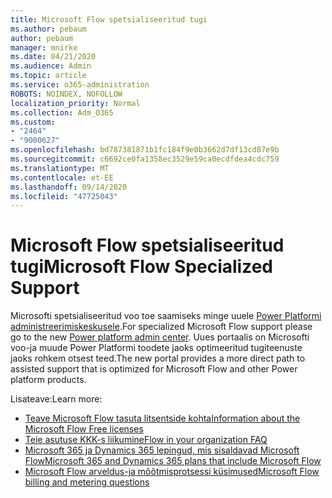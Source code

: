 ```yaml
---
title: Microsoft Flow spetsialiseeritud tugi
ms.author: pebaum
author: pebaum
manager: mnirke
ms.date: 04/21/2020
ms.audience: Admin
ms.topic: article
ms.service: o365-administration
ROBOTS: NOINDEX, NOFOLLOW
localization_priority: Normal
ms.collection: Adm_O365
ms.custom:
- "2464"
- "9000627"
ms.openlocfilehash: bd787381871b1fc184f9e0b3662d7df13cd87e9b
ms.sourcegitcommit: c6692ce0fa1358ec3529e59ca0ecdfdea4cdc759
ms.translationtype: MT
ms.contentlocale: et-EE
ms.lasthandoff: 09/14/2020
ms.locfileid: "47725043"
---
```

# <a name="microsoft-flow-specialized-support"></a><span data-ttu-id="c3a1c-102">Microsoft Flow spetsialiseeritud tugi</span><span class="sxs-lookup"><span data-stu-id="c3a1c-102">Microsoft Flow Specialized Support</span></span>

<span data-ttu-id="c3a1c-103">Microsofti spetsialiseeritud voo toe saamiseks minge uuele [Power Platformi administreerimiskeskusele](https://aka.ms/flowadminsupport).</span><span class="sxs-lookup"><span data-stu-id="c3a1c-103">For specialized Microsoft Flow support please go to the new [Power platform admin center](https://aka.ms/flowadminsupport).</span></span> <span data-ttu-id="c3a1c-104">Uues portaalis on Microsofti voo-ja muude Power Platformi toodete jaoks optimeeritud tugiteenuste jaoks rohkem otsest teed.</span><span class="sxs-lookup"><span data-stu-id="c3a1c-104">The new portal provides a more direct path to assisted support that is optimized for Microsoft Flow and other Power platform products.</span></span>

<span data-ttu-id="c3a1c-105">Lisateave:</span><span class="sxs-lookup"><span data-stu-id="c3a1c-105">Learn more:</span></span>
- [<span data-ttu-id="c3a1c-106">Teave Microsoft Flow tasuta litsentside kohta</span><span class="sxs-lookup"><span data-stu-id="c3a1c-106">Information about the Microsoft Flow Free licenses</span></span>](https://go.microsoft.com/fwlink/?linkid=2095610)
- [<span data-ttu-id="c3a1c-107">Teie asutuse KKK-s liikumine</span><span class="sxs-lookup"><span data-stu-id="c3a1c-107">Flow in your organization FAQ</span></span>](https://go.microsoft.com/fwlink/?linkid=2072608)
- [<span data-ttu-id="c3a1c-108">Microsoft 365 ja Dynamics 365 lepingud, mis sisaldavad Microsoft Flow</span><span class="sxs-lookup"><span data-stu-id="c3a1c-108">Microsoft 365 and Dynamics 365 plans that include Microsoft Flow</span></span>](https://go.microsoft.com/fwlink/?linkid=2072406)
- [<span data-ttu-id="c3a1c-109">Microsoft Flow arveldus-ja mõõtmisprotsessi küsimused</span><span class="sxs-lookup"><span data-stu-id="c3a1c-109">Microsoft Flow billing and metering questions</span></span>](https://go.microsoft.com/fwlink/?linkid=2072612)
